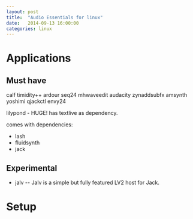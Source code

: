 ```yaml
---
layout: post
title:  "Audio Essentials for linux"
date:   2014-09-13 16:00:00
categories: linux
---
```


# Applications

## Must have

calf timidity++ ardour seq24 mhwaveedit audacity zynaddsubfx amsynth yoshimi qjackctl envy24

lilypond - HUGE! has textlive as dependency.


comes with dependencies:
* lash
* fluidsynth
* jack

## Experimental
* jalv -- Jalv is a simple but fully featured LV2 host for Jack.

# Setup
